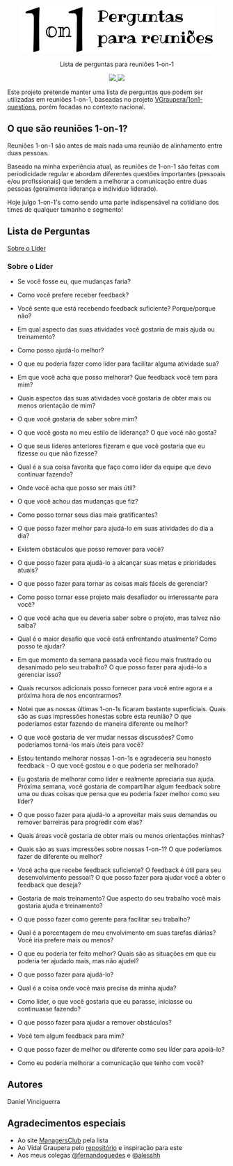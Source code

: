 
<p align="center">
  <img src="./1on1-meeting-questions-logo.png">
  <p align="center">Lista de perguntas para reuniões 1-on-1</p>

  <p align="center">
    <a href="#">
      <img src="https://img.shields.io/badge/made%20with-%E2%9D%A4-blue">
    </a>
    <a href="https://github.com/GouveaHeitor/nipe/blob/master/LICENSE.md">
      <img src="https://img.shields.io/badge/license-MIT-blue.svg">
    </a>
  </p>
</p>

Este projeto pretende manter uma lista de perguntas que podem ser utilizadas em reuniões 1-on-1, baseadas no projeto [VGraupera/1on1-questions](https://github.com/VGraupera/1on1-questions), porém focadas no contexto nacional.

## O que são reuniões 1-on-1?

Reuniões 1-on-1 são antes de mais nada uma reunião de alinhamento entre duas pessoas.

Baseado na minha experiência atual, as reuniões de 1-on-1 são feitas com periodicidade regular e abordam diferentes questões importantes (pessoais e/ou profissionais) que tendem a melhorar a comunicação entre duas pessoas (geralmente liderança e individuo liderado).

Hoje julgo 1-on-1's como sendo uma parte indispensável na cotidiano dos times de qualquer tamanho e segmento!

## Lista de Perguntas


[Sobre o Líder](#sobre-o-líder)



### Sobre o Líder

  
* Se você fosse eu, que mudanças faria?
  
* Como você prefere receber feedback?
  
* Você sente que está recebendo feedback suficiente? Porque/porque não?
  
* Em qual aspecto das suas atividades você gostaria de mais ajuda ou treinamento?
  
* Como posso ajudá-lo melhor?
  
* O que eu poderia fazer como líder para facilitar alguma atividade sua?
  
* Em que você acha que posso melhorar? Que feedback você tem para mim?
  
* Quais aspectos das suas atividades você gostaria de obter mais ou menos orientação de mim?
  
* O que você gostaria de saber sobre mim?
  
* O que você gosta no meu estilo de liderança? O que você não gosta?
  
* O que seus líderes anteriores fizeram e que você gostaria que eu fizesse ou que não fizesse?
  
* Qual é a sua coisa favorita que faço como líder da equipe que devo continuar fazendo?
  
* Onde você acha que posso ser mais útil?
  
* O que você achou das mudanças que fiz?
  
* Como posso tornar seus dias mais gratificantes?
  
* O que posso fazer melhor para ajudá-lo em suas atividades do dia a dia?
  
* Existem obstáculos que posso remover para você?
  
* O que posso fazer para ajudá-lo a alcançar suas metas e prioridades atuais?
  
* O que posso fazer para tornar as coisas mais fáceis de gerenciar?
  
* Como posso tornar esse projeto mais desafiador ou interessante para você?
  
* O que você acha que eu deveria saber sobre o projeto, mas talvez não saiba?
  
* Qual é o maior desafio que você está enfrentando atualmente? Como posso te ajudar?
  
* Em que momento da semana passada você ficou mais frustrado ou desanimado pelo seu trabalho? O que posso fazer para ajudá-lo a gerenciar isso?
  
* Quais recursos adicionais posso fornecer para você entre agora e a próxima hora de nos encontrarmos?
  
* Notei que as nossas últimas 1-on-1s ficaram bastante superficiais. Quais são as suas impressões honestas sobre esta reunião? O que poderíamos estar fazendo de maneira diferente ou melhor?
  
* O que você gostaria de ver mudar nessas discussões? Como poderíamos torná-los mais úteis para você?
  
* Estou tentando melhorar nossas 1-on-1s e agradeceria seu honesto feedback - O que você gostou e o que poderia ser melhorado?
  
* Eu gostaria de melhorar como líder e realmente apreciaria sua ajuda. Próxima semana, você gostaria de compartilhar algum feedback sobre uma ou duas coisas que pensa que eu poderia fazer melhor como seu líder?
  
* O que posso fazer para ajudá-lo a aproveitar mais suas demandas ou remover barreiras para progredir com elas?
  
* Quais áreas você gostaria de obter mais ou menos orientações minhas?
  
* Quais são as suas impressões sobre nossas 1-on-1? O que poderíamos fazer de diferente ou melhor?
  
* Você acha que recebe feedback suficiente? O feedback é útil para seu desenvolvimento pessoal? O que posso fazer para ajudar você a obter o feedback que deseja?
  
* Gostaria de mais treinamento? Que aspecto do seu trabalho você mais gostaria ajuda e treinamento?
  
* O que posso fazer como gerente para facilitar seu trabalho?
  
* Qual é a porcentagem de meu envolvimento em suas tarefas diárias? Você iria prefere mais ou menos?
  
* O que eu poderia ter feito melhor? Quais são as situações em que eu poderia ter ajudado mais, mas não ajudei?
  
* O que posso fazer para ajudá-lo?
  
* Qual é a coisa onde você mais precisa da minha ajuda?
  
* Como líder, o que você gostaria que eu parasse, iniciasse ou continuasse fazendo?
  
* O que posso fazer para ajudar a remover obstáculos?
  
* Você tem algum feedback para mim?
  
* O que posso fazer de melhor ou diferente como seu líder para apoiá-lo?
  
* Como eu poderia melhorar a comunicação que tenho com você?
  


## Autores

Daniel Vinciguerra

## Agradecimentos especiais

* Ao site [ManagersClub](https://www.managersclub.com/mega-list-of-1-on-1-meeting-questions/) pela lista
* Ao Vidal Graupera pelo [repositório](https://github.com/VGraupera/1on1-questions) e inspiração para este
* Aos meus colegas [@fernandoguedes](https://github.com/fernandoguedes) e [@alesshh](https://github.com/alesshh)
